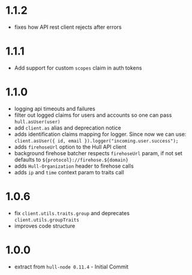 # 1.1.2
* fixes how API rest client rejects after errors

# 1.1.1
* Add support for custom `scopes` claim in auth tokens

# 1.1.0
* logging api timeouts and failures
* filter out logged claims for users and accounts so one can pass `hull.asUser(user)`
* add `client.as` alias and deprecation notice
* adds identification claims mapping for logger. Since now we can use: `client.asUser({ id, email }).logger("incoming.user.success");`
* adds `firehoseUrl` option to the Hull API client
* background firehose batcher respects `firehoseUrl` param, if not set defaults to `${protocol}://firehose.${domain}`
* adds `Hull-Organization` header to firehose calls
* adds `ip` and `time` context param to traits call

# 1.0.6
* fix `client.utils.traits.group` and deprecates `client.utils.groupTraits`
* improves code structure

# 1.0.0
* extract from `hull-node 0.11.4` - Initial Commit
